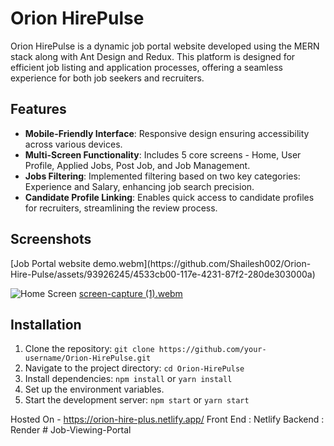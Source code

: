   <h1>Orion HirePulse</h1>
  <p>
    Orion HirePulse is a dynamic job portal website developed using the MERN stack along with Ant Design and Redux. This platform is designed for efficient job listing and application processes, offering a seamless experience for both job seekers and recruiters.
  </p>

  <h2>Features</h2>
  <ul>
    <li><strong>Mobile-Friendly Interface</strong>: Responsive design ensuring accessibility across various devices.</li>
    <li><strong>Multi-Screen Functionality</strong>: Includes 5 core screens - Home, User Profile, Applied Jobs, Post Job, and Job Management.</li>
    <li><strong>Jobs Filtering</strong>: Implemented filtering based on two key categories: Experience and Salary, enhancing job search precision.</li>
    <li><strong>Candidate Profile Linking</strong>: Enables quick access to candidate profiles for recruiters, streamlining the review process.</li>
  </ul>

  <h2>Screenshots</h2>
  <!-- Insert screenshots or GIFs showcasing different parts of the website here -->
[Job Portal website demo.webm](https://github.com/Shailesh002/Orion-Hire-Pulse/assets/93926245/4533cb00-117e-4231-87f2-280de303000a)

![Home Screen](https://github.com/Shailesh002/Orion-Hire-Pulse/assets/93926245/9b00ee6b-64d5-4cda-a696-4eb4858bb771)
[screen-capture (1).webm](https://github.com/Shailesh002/Orion-Hire-Pulse/assets/93926245/fa8e7d7a-9a09-4bfa-ab59-cba1700837ac)

  <h2>Installation</h2>
  <ol>
    <li>Clone the repository: <code>git clone https://github.com/your-username/Orion-HirePulse.git</code></li>
    <li>Navigate to the project directory: <code>cd Orion-HirePulse</code></li>
    <li>Install dependencies: <code>npm install</code> or <code>yarn install</code></li>
    <li>Set up the environment variables.</li>
    <li>Start the development server: <code>npm start</code> or <code>yarn start</code></li>
  </ol>

  <!-- Include more sections as needed -->
Hosted On - https://orion-hire-plus.netlify.app/
Front End : Netlify 
Backend : Render
#   J o b - V i e w i n g - P o r t a l  
 